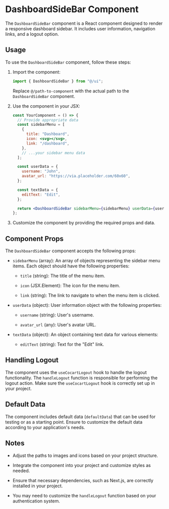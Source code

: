 # DashboardSideBar Component

The `DashboardSideBar` component is a React component designed to render a responsive dashboard sidebar. It includes user information, navigation links, and a logout option.

## Usage

To use the `DashboardSideBar` component, follow these steps:

1. Import the component:

   ```jsx
   import { DashboardSideBar } from "@/ui";
   ```

   Replace `@/path-to-component` with the actual path to the `DashboardSideBar` component.

2. Use the component in your JSX:

   ```jsx
   const YourComponent = () => {
     // Provide appropriate data
     const sidebarMenu = [
       {
         title: "Dashboard",
         icon: <svg></svg>,
         link: "/dashboard",
       },
       // ...your sidebar menu data
     ];

     const userData = {
       username: "John",
       avatar_url: "https://via.placeholder.com/60x60",
     };

     const textData = {
       editText: "Edit",
     };

     return <DashboardSideBar sidebarMenu={sidebarMenu} userData={userData} textData={textData} />;
   };
   ```

3. Customize the component by providing the required props and data.

## Component Props

The `DashboardSideBar` component accepts the following props:

- `sidebarMenu` (array): An array of objects representing the sidebar menu items. Each object should have the following properties:

  - `title` (string): The title of the menu item.

  - `icon` (JSX.Element): The icon for the menu item.

  - `link` (string): The link to navigate to when the menu item is clicked.

- `userData` (object): User information object with the following properties:

  - `username` (string): User's username.

  - `avatar_url` (any): User's avatar URL.

- `textData` (object): An object containing text data for various elements:

  - `editText` (string): Text for the "Edit" link.

## Handling Logout

The component uses the `useCocartLogout` hook to handle the logout functionality. The `handleLogout` function is responsible for performing the logout action. Make sure the `useCocartLogout` hook is correctly set up in your project.

## Default Data

The component includes default data (`defaultData`) that can be used for testing or as a starting point. Ensure to customize the default data according to your application's needs.

## Notes

- Adjust the paths to images and icons based on your project structure.

- Integrate the component into your project and customize styles as needed.

- Ensure that necessary dependencies, such as Next.js, are correctly installed in your project.

- You may need to customize the `handleLogout` function based on your authentication system.
